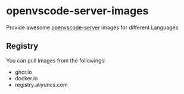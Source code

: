 # openvscode-server-images
Provide awesome [openvscode-server](https://github.com/gitpod-io/openvscode-server) images for different Languages

## Registry

You can pull images from the followings:

* ghcr.io
* docker.io
* registry.aliyuncs.com
